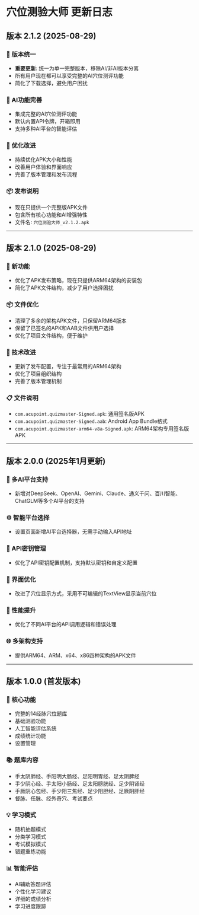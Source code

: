 # 穴位测验大师 更新日志

## 版本 2.1.2 (2025-08-29)

### 📱 版本统一
- **重要更新**: 统一为单一完整版本，移除AI/非AI版本分离
- 所有用户现在都可以享受完整的AI穴位测评功能
- 简化了下载选择，避免用户困扰

### 🤖 AI功能完善
- 集成完整的AI穴位测评功能
- 默认内置API令牌，开箱即用
- 支持多种AI平台的智能评估

### 🔧 优化改进
- 持续优化APK大小和性能
- 改善用户体验和界面响应
- 完善了版本管理和发布流程

### 📦 发布说明
- 现在只提供一个完整版APK文件
- 包含所有核心功能和AI增强特性
- 文件名: `穴位测验大师_v2.1.2.apk`

---

## 版本 2.1.0 (2025-08-29)

### 🚀 新功能
- 优化了APK发布策略，现在只提供ARM64架构的安装包
- 简化了APK文件结构，减少了用户选择困扰

### 📦 文件优化
- 清理了多余的架构APK文件，只保留ARM64版本
- 保留了已签名的APK和AAB文件供用户选择
- 优化了项目文件结构，便于维护

### 🔧 技术改进
- 更新了发布配置，专注于最常用的ARM64架构
- 优化了项目组织结构
- 完善了版本管理机制

### 📋 文件说明
- `com.acupoint.quizmaster-Signed.apk`: 通用签名版APK
- `com.acupoint.quizmaster-Signed.aab`: Android App Bundle格式
- `com.acupoint.quizmaster-arm64-v8a-Signed.apk`: ARM64架构专用签名版APK

---

## 版本 2.0.0 (2025年1月更新)

### 🎯 多AI平台支持
- 新增对DeepSeek、OpenAI、Gemini、Claude、通义千问、百川智能、ChatGLM等多个AI平台的支持

### ⚙️ 智能平台选择
- 设置页面新增AI平台选择器，无需手动输入API地址

### 🔐 API密钥管理
- 优化了API密钥配置机制，支持默认密钥和自定义配置

### 📱 界面优化
- 改进了穴位显示方式，采用不可编辑的TextView显示当前穴位

### 🚀 性能提升
- 优化了不同AI平台的API调用逻辑和错误处理

### 🌐 多架构支持
- 提供ARM64、ARM、x64、x86四种架构的APK文件

---

## 版本 1.0.0 (首发版本)

### 🎉 核心功能
- 完整的14经脉穴位题库
- 基础测验功能
- 人工智能评估系统
- 成绩统计功能
- 设置管理

### 📚 题库内容
- 手太阴肺经、手阳明大肠经、足阳明胃经、足太阴脾经
- 手少阴心经、手太阳小肠经、足太阳膀胱经、足少阴肾经
- 手厥阴心包经、手少阳三焦经、足少阳胆经、足厥阴肝经
- 督脉、任脉、经外奇穴、考试要点

### 💡 学习模式
- 随机抽题模式
- 分类学习模式
- 考试模拟模式
- 错题重练功能

### 📊 智能评估
- AI辅助答题评估
- 个性化学习建议
- 详细的成绩分析
- 学习进度跟踪
